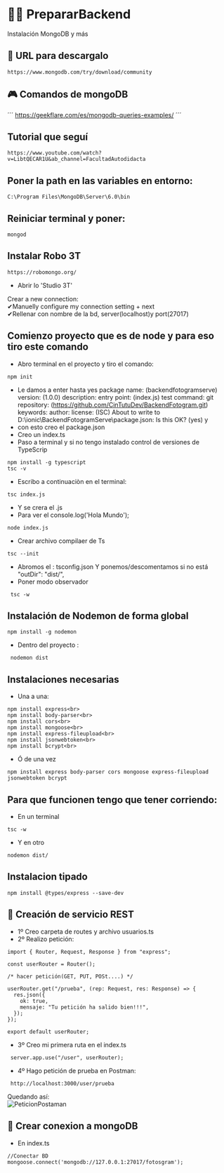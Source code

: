 # 👩‍💻 PrepararBackend
Instalación MongoDB y más

## 🧲 URL para descargalo

```
https://www.mongodb.com/try/download/community
```
## 🎮 Comandos de mongoDB
´´´
https://geekflare.com/es/mongodb-queries-examples/
´´´
## Tutorial que seguí

```
https://www.youtube.com/watch?v=LibtQECAR1U&ab_channel=FacultadAutodidacta
```
## Poner la path en las variables en entorno: 
```
C:\Program Files\MongoDB\Server\6.0\bin
```
## Reiniciar terminal y poner: 
```
mongod
```
## Instalar Robo 3T

```
https://robomongo.org/
```
* Abrir lo 'Studio 3T'

Crear a new connection:<br>
 ✔Manuelly configure my connection setting + next <br>
 ✔Rellenar con nombre de la bd, server(localhost)y port(27017)

## Comienzo proyecto que es de node y para eso tiro este comando

* Abro terminal en el proyecto y tiro el comando:
```
npm init
```
* Le damos a enter hasta yes 
package name: (backendfotogramserve)
version: (1.0.0)
description:
entry point: (index.js)
test command:
git repository: (https://github.com/CinTutuDev/BackendFotogram.git)
keywords:
author:
license: (ISC)
About to write to D:\ionic\BackendFotogramServe\package.json:
Is this OK? (yes) y
* con esto creo el package.json
* Creo un index.ts 
* Paso a terminal y si no tengo instalado control de versiones de TypeScrip 
```
npm install -g typescript
tsc -v
```
* Escribo a continuaciòn en el terminal:
```
tsc index.js
```
* Y se crera el .js
* Para ver el console.log('Hola Mundo');
 ```
node index.js
```
* Crear archivo compilaer de Ts
```
tsc --init
```
* Abromos el : tsconfig.json Y ponemos/descomentamos si no está 
 "outDir": "dist/",  
* Poner modo observador
```
 tsc -w
 ```
 
 ## Instalación de Nodemon de forma global
 
 ```
 npm install -g nodemon
 ``` 
 * Dentro del proyecto :
 ```
  nodemon dist
  ```
## Instalaciones necesarias
* Una a una:
```
npm install express<br>
npm install body-parser<br>
npm install cors<br>
npm install mongoose<br>
npm install express-fileupload<br>
npm install jsonwebtoken<br>
npm install bcrypt<br>
```
 * Ó de una vez
 ```
npm install express body-parser cors mongoose express-fileupload jsonwebtoken bcrypt
```
## Para que funcionen tengo que tener corriendo:
* En un terminal
```
tsc -w 
```
* Y en otro 
```
nodemon dist/
```
## Instalacion tipado
```
npm install @types/express --save-dev
```

## 🧵 Creación de servicio REST

* 1º Creo carpeta de routes y archivo usuarios.ts
* 2º Realizo petición:
```
import { Router, Request, Response } from "express";

const userRouter = Router();

/* hacer petición(GET, PUT, POSt....) */

userRouter.get("/prueba", (rep: Request, res: Response) => {
  res.json({
    ok: true,
    mensaje: "Tu petición ha salido bien!!!",
  });
});

export default userRouter;
``` 
* 3º Creo mi primera ruta en el index.ts
```
 server.app.use("/user", userRouter);
```
 * 4º Hago petición de prueba en Postman:
 
```
 http://localhost:3000/user/prueba
``` 
 Quedando así:
 <br>
 ![PeticionPostaman](https://user-images.githubusercontent.com/71487857/222087197-0c8ad51c-d748-4b55-85b8-d9ddd9c11c34.png)

 ## 🔌 Crear conexion a mongoDB 
 * En index.ts
 ```
 //Conectar BD
mongoose.connect('mongodb://127.0.0.1:27017/fotosgram');
```
 
 
